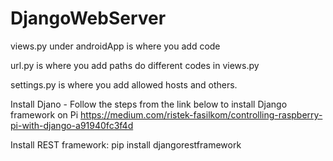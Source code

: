 # DjangoWebServer
views.py under androidApp is where you add code

url.py is where you add paths do different codes in views.py

settings.py is where you add allowed hosts and others.

Install Djano - Follow the steps from the link below to install Django framework on Pi https://medium.com/ristek-fasilkom/controlling-raspberry-pi-with-django-a91940fc3f4d

Install REST framework: pip install djangorestframework
